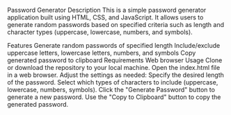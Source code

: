 
Password Generator
Description
This is a simple password generator application built using HTML, CSS, and JavaScript. It allows users to generate random passwords based on specified criteria such as length and character types (uppercase, lowercase, numbers, and symbols).

Features
Generate random passwords of specified length
Include/exclude uppercase letters, lowercase letters, numbers, and symbols
Copy generated password to clipboard
Requirements
Web browser
Usage
Clone or download the repository to your local machine.
Open the index.html file in a web browser.
Adjust the settings as needed:
Specify the desired length of the password.
Select which types of characters to include (uppercase, lowercase, numbers, symbols).
Click the "Generate Password" button to generate a new password.
Use the "Copy to Clipboard" button to copy the generated password.
